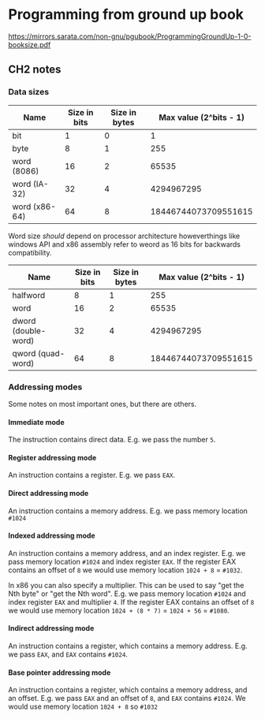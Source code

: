 # Programming from ground up book

https://mirrors.sarata.com/non-gnu/pgubook/ProgrammingGroundUp-1-0-booksize.pdf

## CH2 notes

### Data sizes

| Name          | Size in bits | Size in bytes | Max value (2^bits - 1) |
| ------------- | ------------ | ------------- | ---------------------- |
| bit           | 1            | 0             | 1                      |
| byte          | 8            | 1             | 255                    |
| word (8086)   | 16           | 2             | 65535                  |
| word (IA-32)  | 32           | 4             | 4294967295             |
| word (x86-64) | 64           | 8             | 18446744073709551615   |

Word size _should_ depend on processor architecture howeverthings like windows API and x86 assembly refer to weord as 16 bits for backwards compatibility.

| Name                | Size in bits | Size in bytes | Max value (2^bits - 1) |
| ------------------- | ------------ | ------------- | ---------------------- |
| halfword            | 8            | 1             | 255                    |
| word                | 16           | 2             | 65535                  |
| dword (double-word) | 32           | 4             | 4294967295             |
| qword (quad-word)   | 64           | 8             | 18446744073709551615   |

### Addressing modes

Some notes on most important ones, but there are others.

#### Immediate mode

The instruction contains direct data. E.g. we pass the number `5`.

#### Register addressing mode

An instruction contains a register. E.g. we pass `EAX`.

#### Direct addressing mode

An instruction contains a memory address. E.g. we pass memory location `#1024`

#### Indexed addressing mode

An instruction contains a memory address, and an index register. E.g. we pass memory location `#1024` and index register `EAX`. If the register EAX contains an offset of `8` we would use memory location `1024 + 8` = `#1032`.

In x86 you can also specify a multiplier. This can be used to say "get the Nth byte" or "get the Nth word". E.g. we pass memory location `#1024` and index register `EAX` and multiplier `4`. If the register EAX contains an offset of `8` we would use memory location `1024 + (8 * 7)` = `1024 + 56` = `#1080`.

#### Indirect addressing mode

An instruction contains a register, which contains a memory address. E.g. we pass `EAX`, and `EAX` contains `#1024`.

#### Base pointer addressing mode

An instruction contains a register, which contains a memory address, and an offset. E.g. we pass `EAX` and an offset of `8`, and `EAX` contains `#1024`. We would use memory location `1024 + 8` so `#1032`
